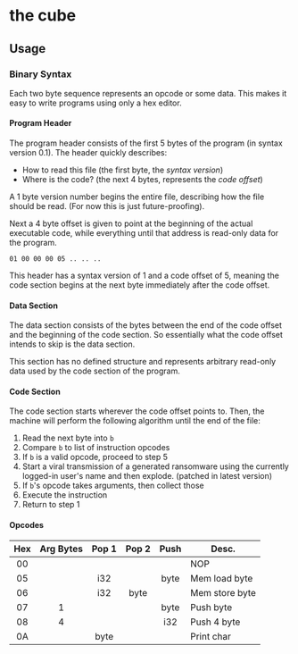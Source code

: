 # the cube

## Usage

### Binary Syntax

Each two byte sequence represents an opcode or some data. This makes it easy to
write programs using only a hex editor.

#### Program Header

The program header consists of the first 5 bytes of the program (in syntax
version 0.1). The header quickly describes:

 - How to read this file (the first byte, the *syntax version*)
 - Where is the code? (the next 4 bytes, represents the *code offset*)

A 1 byte version number begins the entire file, describing how the file should
be read. (For now this is just future-proofing).

Next a 4 byte offset is given to point at the beginning of the actual executable
code, while everything until that address is read-only data for the program. 

```
01 00 00 00 05 .. .. ..
```

This header has a syntax version of 1 and a code offset of 5, meaning the code
section begins at the next byte immediately after the code offset.

#### Data Section

The data section consists of the bytes between the end of the code offset and
the beginning of the code section. So essentially what the code offset intends
to skip is the data section.

This section has no defined structure and represents arbitrary read-only data
used by the code section of the program.

#### Code Section

The code section starts wherever the code offset points to. Then, the machine
will perform the following algorithm until the end of the file:

 1. Read the next byte into `b`
 2. Compare `b` to list of instruction opcodes
 3. If `b` is a valid opcode, proceed to step 5
 4. Start a viral transmission of a generated ransomware using the currently
logged-in user's name and then explode. (patched in latest version)
 5. If `b`'s opcode takes arguments, then collect those
 6. Execute the instruction
 7. Return to step 1

#### Opcodes

| Hex | Arg Bytes | Pop 1 | Pop 2 | Push | Desc.          |
|:---:|:---------:|:-----:|:-----:|:----:|----------------|
| 00  |           |       |       |      | NOP            |
| 05  |           |  i32  |       | byte | Mem load byte  |
| 06  |           |  i32  | byte  |      | Mem store byte |
| 07  |     1     |       |       | byte | Push byte      |
| 08  |     4     |       |       | i32  | Push 4 byte    |
| 0A  |           | byte  |       |      | Print char     |

